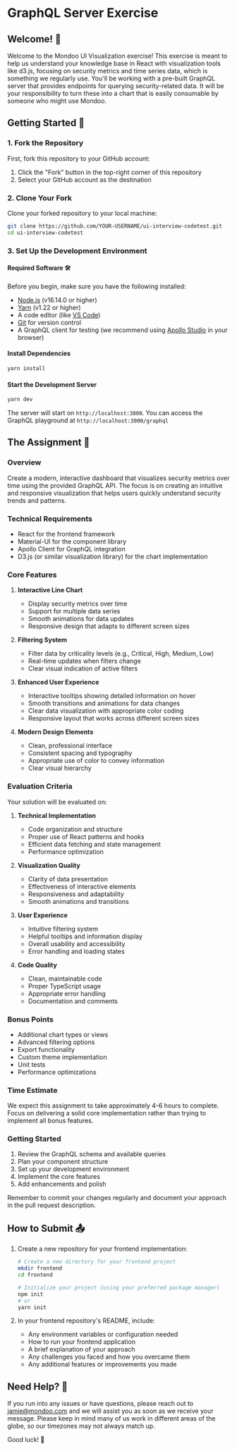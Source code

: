 # GraphQL Server Exercise

## Welcome! 👋

Welcome to the Mondoo UI Visualization exercise! This exercise is meant to help us understand your knowledge base in React with visualization tools like d3.js, focusing on security metrics and time series data, which is something we regularly use. You'll be working with a pre-built GraphQL server that provides endpoints for querying security-related data. It will be your responsibility to turn these into a chart that is easily consumable by someone who might use Mondoo.

## Getting Started 🚀

### 1. Fork the Repository

First, fork this repository to your GitHub account:

1. Click the "Fork" button in the top-right corner of this repository
2. Select your GitHub account as the destination

### 2. Clone Your Fork

Clone your forked repository to your local machine:

```bash
git clone https://github.com/YOUR-USERNAME/ui-interview-codetest.git
cd ui-interview-codetest
```

### 3. Set Up the Development Environment

#### Required Software 🛠️

Before you begin, make sure you have the following installed:

- [Node.js](https://nodejs.org/) (v16.14.0 or higher)
- [Yarn](https://yarnpkg.com/) (v1.22 or higher)
- A code editor (like [VS Code](https://code.visualstudio.com/))
- [Git](https://git-scm.com/) for version control
- A GraphQL client for testing (we recommend using [Apollo Studio](https://studio.apollographql.com/sandbox/explorer) in your browser)

#### Install Dependencies

```bash
yarn install
```

#### Start the Development Server

```bash
yarn dev
```

The server will start on `http://localhost:3000`. You can access the GraphQL playground at `http://localhost:3000/graphql`

## The Assignment 📝

### Overview

Create a modern, interactive dashboard that visualizes security metrics over time using the provided GraphQL API. The focus is on creating an intuitive and responsive visualization that helps users quickly understand security trends and patterns.

### Technical Requirements

- React for the frontend framework
- Material-UI for the component library
- Apollo Client for GraphQL integration
- D3.js (or similar visualization library) for the chart implementation

### Core Features

1. **Interactive Line Chart**

   - Display security metrics over time
   - Support for multiple data series
   - Smooth animations for data updates
   - Responsive design that adapts to different screen sizes

2. **Filtering System**

   - Filter data by criticality levels (e.g., Critical, High, Medium, Low)
   - Real-time updates when filters change
   - Clear visual indication of active filters

3. **Enhanced User Experience**

   - Interactive tooltips showing detailed information on hover
   - Smooth transitions and animations for data changes
   - Clear data visualization with appropriate color coding
   - Responsive layout that works across different screen sizes

4. **Modern Design Elements**
   - Clean, professional interface
   - Consistent spacing and typography
   - Appropriate use of color to convey information
   - Clear visual hierarchy

### Evaluation Criteria

Your solution will be evaluated on:

1. **Technical Implementation**

   - Code organization and structure
   - Proper use of React patterns and hooks
   - Efficient data fetching and state management
   - Performance optimization

2. **Visualization Quality**

   - Clarity of data presentation
   - Effectiveness of interactive elements
   - Responsiveness and adaptability
   - Smooth animations and transitions

3. **User Experience**

   - Intuitive filtering system
   - Helpful tooltips and information display
   - Overall usability and accessibility
   - Error handling and loading states

4. **Code Quality**
   - Clean, maintainable code
   - Proper TypeScript usage
   - Appropriate error handling
   - Documentation and comments

### Bonus Points

- Additional chart types or views
- Advanced filtering options
- Export functionality
- Custom theme implementation
- Unit tests
- Performance optimizations

### Time Estimate

We expect this assignment to take approximately 4-6 hours to complete. Focus on delivering a solid core implementation rather than trying to implement all bonus features.

### Getting Started

1. Review the GraphQL schema and available queries
2. Plan your component structure
3. Set up your development environment
4. Implement the core features
5. Add enhancements and polish

Remember to commit your changes regularly and document your approach in the pull request description.

## How to Submit 📤

1. Create a new repository for your frontend implementation:

   ```bash
   # Create a new directory for your frontend project
   mkdir frontend
   cd frontend

   # Initialize your project (using your preferred package manager)
   npm init
   # or
   yarn init
   ```

2. In your frontend repository's README, include:
   - Any environment variables or configuration needed
   - How to run your frontend application
   - A brief explanation of your approach
   - Any challenges you faced and how you overcame them
   - Any additional features or improvements you made

## Need Help? 🤝

If you run into any issues or have questions, please reach out to jamie@mondoo.com and
we will assist you as soon as we receive your message. Please keep in mind many of us work
in different areas of the globe, so our timezones may not always match up.

Good luck! 🎉
